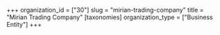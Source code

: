+++
organization_id = ["30"]
slug = "mirian-trading-company"
title = "Mirian Trading Company"
[taxonomies]
organization_type = ["Business Entity"]
+++


